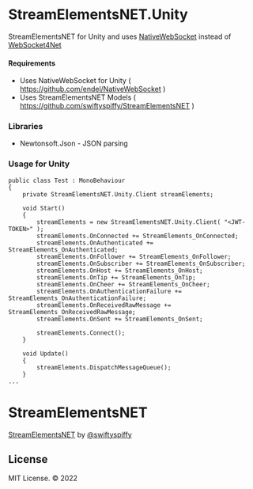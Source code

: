 # StreamElementsNET.Unity
 StreamElementsNET for Unity and uses [NativeWebSocket](https://github.com/endel/NativeWebSocket) instead of [WebSocket4Net](https://github.com/kerryjiang/WebSocket4Net)
 
#### Requirements
 - Uses NativeWebSocket for Unity ( https://github.com/endel/NativeWebSocket )
 - Uses StreamElementsNET Models ( https://github.com/swiftyspiffy/StreamElementsNET )
 
### Libraries
- Newtonsoft.Json - JSON parsing
 
### Usage for Unity
```
public class Test : MonoBehaviour
{
    private StreamElementsNET.Unity.Client streamElements;

    void Start()
    {
        streamElements = new StreamElementsNET.Unity.Client( "<JWT-TOKEN>" );
        streamElements.OnConnected += StreamElements_OnConnected;
        streamElements.OnAuthenticated += StreamElements_OnAuthenticated;
        streamElements.OnFollower += StreamElements_OnFollower;
        streamElements.OnSubscriber += StreamElements_OnSubscriber;
        streamElements.OnHost += StreamElements_OnHost;
        streamElements.OnTip += StreamElements_OnTip;
        streamElements.OnCheer += StreamElements_OnCheer;
        streamElements.OnAuthenticationFailure += StreamElements_OnAuthenticationFailure;
        streamElements.OnReceivedRawMessage += StreamElements_OnReceivedRawMessage;
        streamElements.OnSent += StreamElements_OnSent;

        streamElements.Connect();
    }
    
    void Update()
    {
        streamElements.DispatchMessageQueue();
    }
...
```

# StreamElementsNET
 [StreamElementsNET](https://github.com/swiftyspiffy/StreamElementsNET) by [@swiftyspiffy](http://twitter.com/swiftyspiffy)

## License
MIT License. &copy; 2022

